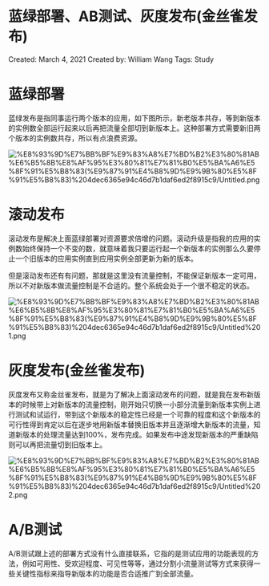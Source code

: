 # 蓝绿部署、AB测试、灰度发布(金丝雀发布)

Created: March 4, 2021
Created by: William Wang
Tags: Study

# 蓝绿部署

蓝绿发布是指同事运行两个版本的应用，如下图所示，新老版本共存，等到新版本的实例数全部运行起来以后再把流量全部切到新版本上。这种部署方式需要新旧两个版本的实例数共存，所以有点浪费资源。

![%E8%93%9D%E7%BB%BF%E9%83%A8%E7%BD%B2%E3%80%81AB%E6%B5%8B%E8%AF%95%E3%80%81%E7%81%B0%E5%BA%A6%E5%8F%91%E5%B8%83(%E9%87%91%E4%B8%9D%E9%9B%80%E5%8F%91%E5%B8%83)%204dec6365e94c46d7b1daf6ed2f8915c9/Untitled.png](%E8%93%9D%E7%BB%BF%E9%83%A8%E7%BD%B2%E3%80%81AB%E6%B5%8B%E8%AF%95%E3%80%81%E7%81%B0%E5%BA%A6%E5%8F%91%E5%B8%83(%E9%87%91%E4%B8%9D%E9%9B%80%E5%8F%91%E5%B8%83)%204dec6365e94c46d7b1daf6ed2f8915c9/Untitled.png)

# 滚动发布

滚动发布是解决上面蓝绿部署对资源要求倍增的问题。滚动升级是指我的应用的实例数始终保持一个不变的数，就意味着我只要运行起一个新版本的实例那么久要停止一个旧版本的应用实例直到应用实例全部更新为新的版本。

但是滚动发布还有有问题，那就是这里没有流量控制，不能保证新版本一定可用，所以不对新版本做流量控制是不合适的。整个系统会处于一个很不稳定的状态。

![%E8%93%9D%E7%BB%BF%E9%83%A8%E7%BD%B2%E3%80%81AB%E6%B5%8B%E8%AF%95%E3%80%81%E7%81%B0%E5%BA%A6%E5%8F%91%E5%B8%83(%E9%87%91%E4%B8%9D%E9%9B%80%E5%8F%91%E5%B8%83)%204dec6365e94c46d7b1daf6ed2f8915c9/Untitled%201.png](%E8%93%9D%E7%BB%BF%E9%83%A8%E7%BD%B2%E3%80%81AB%E6%B5%8B%E8%AF%95%E3%80%81%E7%81%B0%E5%BA%A6%E5%8F%91%E5%B8%83(%E9%87%91%E4%B8%9D%E9%9B%80%E5%8F%91%E5%B8%83)%204dec6365e94c46d7b1daf6ed2f8915c9/Untitled%201.png)

# 灰度发布(金丝雀发布)

灰度发布又称金丝雀发布，就是为了解决上面滚动发布的问题，就是我在发布新版本的时候带上对新版本的流量控制，刚开始只切换一小部分流量到新版本实例上进行测试和试运行，带到这个新版本的稳定性已经是一个可靠的程度和这个新版本的可行性得到肯定以后在逐步地用新版本替换旧版本并且逐渐增大新版本的流量，知道新版本的处理流量达到100%，发布完成。如果发布中途发现新版本的严重缺陷则可以再把流量切到旧版本上。

![%E8%93%9D%E7%BB%BF%E9%83%A8%E7%BD%B2%E3%80%81AB%E6%B5%8B%E8%AF%95%E3%80%81%E7%81%B0%E5%BA%A6%E5%8F%91%E5%B8%83(%E9%87%91%E4%B8%9D%E9%9B%80%E5%8F%91%E5%B8%83)%204dec6365e94c46d7b1daf6ed2f8915c9/Untitled%202.png](%E8%93%9D%E7%BB%BF%E9%83%A8%E7%BD%B2%E3%80%81AB%E6%B5%8B%E8%AF%95%E3%80%81%E7%81%B0%E5%BA%A6%E5%8F%91%E5%B8%83(%E9%87%91%E4%B8%9D%E9%9B%80%E5%8F%91%E5%B8%83)%204dec6365e94c46d7b1daf6ed2f8915c9/Untitled%202.png)

# A/B测试

A/B测试跟上述的部署方式没有什么直接联系，它指的是测试应用的功能表现的方法，例如可用性、受欢迎程度、可见性等等，通过分割小流量测试等方式来获得一些关键性指标来指导新版本的功能是否合适推广到全部流量。